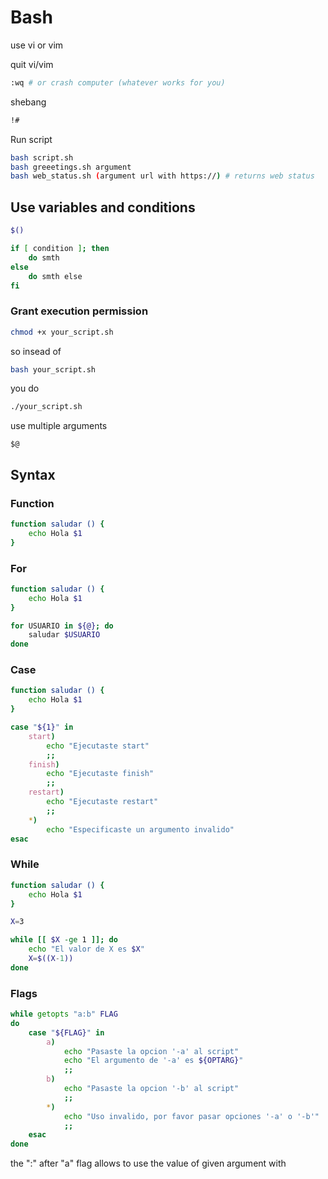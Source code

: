 # Bash
use vi or vim

quit vi/vim 
```bash
:wq # or crash computer (whatever works for you)
```

shebang

```bash
!#
```

Run script
```bash
bash script.sh
bash greeetings.sh argument
bash web_status.sh (argument url with https://) # returns web status
```

## Use variables and conditions

```bash
$()

if [ condition ]; then
	do smth
else
	do smth else
fi
```

### Grant execution permission

```bash
chmod +x your_script.sh
```
so insead of

```bash
bash your_script.sh
```

you do
```bash
./your_script.sh
```

use multiple arguments

```
$@
```

## Syntax

### Function
```bash
function saludar () {
	echo Hola $1
}
```

### For
```bash
function saludar () {
	echo Hola $1
}

for USUARIO in ${@}; do
	saludar $USUARIO
done
```

### Case

```bash
function saludar () {
	echo Hola $1
}

case "${1}" in
	start)
		echo "Ejecutaste start"
		;;
	finish)
		echo "Ejecutaste finish"
		;;
	restart)
		echo "Ejecutaste restart"
		;;
	*)
		echo "Especificaste un argumento invalido"
esac
```

### While

```bash
function saludar () {
	echo Hola $1
}

X=3

while [[ $X -ge 1 ]]; do
	echo "El valor de X es $X"
	X=$((X-1))
done
```

### Flags

```bash
while getopts "a:b" FLAG
do
	case "${FLAG}" in
		a)
			echo "Pasaste la opcion '-a' al script"
			echo "El argumento de '-a' es ${OPTARG}"
			;;
		b)
			echo "Pasaste la opcion '-b' al script"
			;;
		*)
			echo "Uso invalido, por favor pasar opciones '-a' o '-b'"
			;;
	esac
done
```

the ":" after "a" flag allows to use the value of given argument with